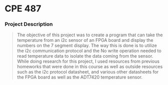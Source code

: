 # CPE 487
### Project Description
> The objective of this project was to create a program that can take the temperature from an i2c sensor of an FPGA board and display the numbers on the 7 segment display.  The way this is done is to utilize the i2c communication protocol and the No write operation needed to read temperature data to isolate the data coming from the sensor. While doing research for this project, I used resources from previous homeworks that were done in this course as well as outside resources such as the i2c protocol datasheet, and various other datasheets for the FPGA board as well as the ADT7420 temperature sensor. 
